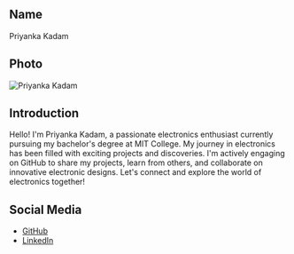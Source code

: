 ## Name
Priyanka Kadam

## Photo
![Priyanka Kadam](https://link-to-your-photo.jpg)

## Introduction
Hello! I'm Priyanka Kadam, a passionate electronics enthusiast currently pursuing my bachelor's degree at MIT College. My journey in electronics has been filled with exciting projects and discoveries. I'm actively engaging on GitHub to share my projects, learn from others, and collaborate on innovative electronic designs. Let's connect and explore the world of electronics together!



## Social Media
- [GitHub](https://github.com/Priyanka-Kadam427)
- [LinkedIn](https://www.linkedin.com/in/PriyankaKadam)